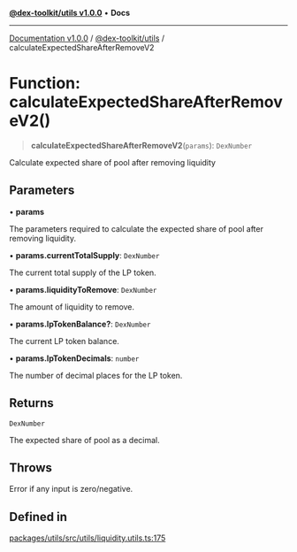 [**@dex-toolkit/utils v1.0.0**](../README.md) • **Docs**

***

[Documentation v1.0.0](../../../packages.md) / [@dex-toolkit/utils](../README.md) / calculateExpectedShareAfterRemoveV2

# Function: calculateExpectedShareAfterRemoveV2()

> **calculateExpectedShareAfterRemoveV2**(`params`): `DexNumber`

Calculate expected share of pool after removing liquidity

## Parameters

• **params**

The parameters required to calculate the expected share of pool after removing liquidity.

• **params.currentTotalSupply**: `DexNumber`

The current total supply of the LP token.

• **params.liquidityToRemove**: `DexNumber`

The amount of liquidity to remove.

• **params.lpTokenBalance?**: `DexNumber`

The current LP token balance.

• **params.lpTokenDecimals**: `number`

The number of decimal places for the LP token.

## Returns

`DexNumber`

The expected share of pool as a decimal.

## Throws

Error if any input is zero/negative.

## Defined in

[packages/utils/src/utils/liquidity.utils.ts:175](https://github.com/niZmosis/dex-toolkit/blob/3d8b41b44787b30fbea5de3ab4737662ffb61bc8/packages/utils/src/utils/liquidity.utils.ts#L175)

